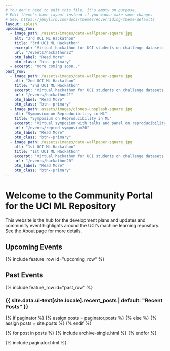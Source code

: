 ```yaml
---
# You don't need to edit this file, it's empty on purpose.
# Edit theme's home layout instead if you wanna make some changes
# See: https://jekyllrb.com/docs/themes/#overriding-theme-defaults
layout: splash
upcoming_row:
  - image_path: /assets/images/data-wallpaper-square.jpg
    alt: "3rd UCI ML Hackathon"
    title: "3rd UCI ML Hackathon"
    excerpt: "Virtual hackathon for UCI students on challenge datasets from the scientific community."
    url: "/events/hackathon22"
    btn_label: "Read More"
    btn_class: "btn--primary"
  - excerpt: "more coming soon.."
past_row:
  - image_path: /assets/images/data-wallpaper-square.jpg
    alt: "2nd UCI ML Hackathon"
    title: "2nd UCI ML Hackathon"
    excerpt: "Virtual hackathon for UCI students on challenge datasets from the scientific community."
    url: "/events/hackathon21"
    btn_label: "Read More"
    btn_class: "btn--primary"
  - image_path: assets/images/clones-unsplash-square.jpg
    alt: "Symposium on Reproducibility in ML"
    title: "Symposium on Reproducibility in ML"
    excerpt: "Virtual symposium with talks and panel on reproducibility in machine learning research."
    url: "/events/reprod-symposium20"
    btn_label: "Read More"
    btn_class: "btn--primary"
  - image_path: /assets/images/data-wallpaper-square.jpg
    alt: "1st UCI ML Hackathon"
    title: "1st UCI ML Hackathon"
    excerpt: "Virtual hackathon for UCI students on challenge datasets from the scientific community."
    url: "/events/hackathon20"
    btn_label: "Read More"
    btn_class: "btn--primary"
---
```


# Welcome to the Community Portal for the UCI ML Repository

This website is the hub for the development plans and updates and community event highlights around the UCI’s machine learning repository.
See the [About](/about) page for more details.

## Upcoming Events

{% include feature_row id="upcoming_row" %}

## Past Events

{% include feature_row  id="past_row" %}

<h3 class="archive__subtitle">{{ site.data.ui-text[site.locale].recent_posts | default: "Recent Posts" }}</h3>

{% if paginator %}
  {% assign posts = paginator.posts %}
{% else %}
  {% assign posts = site.posts %}
{% endif %}

{% for post in posts %}
  {% include archive-single.html %}
{% endfor %}

{% include paginator.html %}